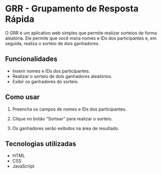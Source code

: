 # GRR - Grupamento de Resposta Rápida

O GRR é um aplicativo web simples que permite realizar sorteios de forma aleatória. Ele permite que você insira nomes e IDs dos participantes e, em seguida, realiza o sorteio de dois ganhadores.

## Funcionalidades

- Inserir nomes e IDs dos participantes.
- Realizar o sorteio de dois ganhadores aleatórios.
- Exibir os ganhadores do sorteio.

## Como usar

1. Preencha os campos de nomes e IDs dos participantes.

2. Clique no botão "Sortear" para realizar o sorteio.

3. Os ganhadores serão exibidos na área de resultado.

## Tecnologias utilizadas

- HTML
- CSS
- JavaScript
